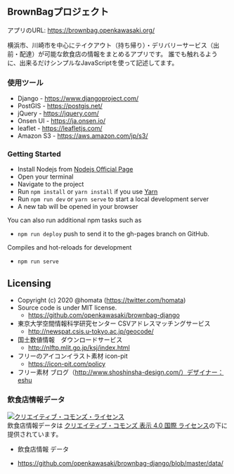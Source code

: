 BrownBagプロジェクト
-------

アプリのURL: <https://brownbag.openkawasaki.org/>

横浜市、川崎市を中心にテイクアウト（持ち帰り）・デリバリーサービス（出前・配達）が可能な飲食店の情報をまとめるアプリです。
誰でも触れるように、出来るだけシンプルなJavaScriptを使って記述してます。

### 使用ツール
* Django - <https://www.djangoproject.com/>
* PostGIS - <https://postgis.net/>
* jQuery - <https://jquery.com/>
* Onsen UI - <https://ja.onsen.io/>
* leaflet - <https://leafletjs.com/>
* Amazon S3 - <https://aws.amazon.com/jp/s3/>

### Getting Started
- Install Nodejs from [Nodejs Official Page](https://nodejs.org/en/)
- Open your terminal
- Navigate to the project
- Run `npm install` or `yarn install` if you use [Yarn](https://yarnpkg.com/en/)
- Run `npm run dev` or `yarn serve` to start a local development server
- A new tab will be opened in your browser

You can also run additional npm tasks such as
- `npm run deploy` push to send it to the gh-pages branch on GitHub.

Compiles and hot-reloads for development
- `npm run serve`

## Licensing
* Copyright (c) 2020 @homata (https://twitter.com/homata)
* Source code is under MIT license.
    - <https://github.com/openkawasaki/brownbag-django>
* 東京大学空間情報科学研究センター CSVアドレスマッチングサービス
    - <http://newspat.csis.u-tokyo.ac.jp/geocode/>
* 国土数値情報　ダウンロードサービス
    - <http://nlftp.mlit.go.jp/ksj/index.html>
* フリーのアイコンイラスト素材 icon-pit
    - <https://icon-pit.com/policy>
* フリー素材 ブログ（http://www.shoshinsha-design.com/）デザイナー：eshu


### 飲食店情報データ

<a rel="license" href="http://creativecommons.org/licenses/by/4.0/"><img alt="クリエイティブ・コモンズ・ライセンス" style="border-width:0" src="https://i.creativecommons.org/l/by/4.0/88x31.png" /></a><br />飲食店情報データは <a rel="license" href="http://creativecommons.org/licenses/by/4.0/">クリエイティブ・コモンズ 表示 4.0 国際 ライセンス</a>の下に提供されています。

* 飲食店情報 データ
 - https://github.com/openkawasaki/brownbag-django/blob/master/data/





    
